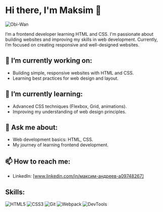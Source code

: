 # Hi there, I'm Maksim 👋
![Obi-Wan](https://media2.giphy.com/media/v1.Y2lkPTc5MGI3NjExdXF6eTNteTd5aHBremYxYThuaXJ3N2FrdzhhaG1iYmFkN3p6ODd4OCZlcD12MV9pbnRlcm5hbF9naWZfYnlfaWQmY3Q9Zw/BjCWlikTDTN4a8EU0b/giphy.gif)

I’m a frontend developer learning HTML and CSS. I'm passionate about building websites and improving my skills in web development. Currently, I’m focused on creating responsive and well-designed websites.

## 🔭 I’m currently working on:
- Building simple, responsive websites with HTML and CSS.
- Learning best practices for web design and layout.

## 🌱 I’m currently learning:
- Advanced CSS techniques (Flexbox, Grid, animations).
- Improving my understanding of web design principles.

## 💬 Ask me about:
- Web development basics: HTML, CSS.
- My journey of learning frontend development.

## 📫 How to reach me:
- LinkedIn: [www.linkedin.com/in/максим-андреев-a09748267]

## Skills:
![HTML5](https://img.shields.io/badge/HTML5-E34F26?style=flat-square&logo=html5&logoColor=white)
![CSS3](https://img.shields.io/badge/CSS3-1572B6?style=flat-square&logo=css3&logoColor=white)
![Git](https://img.shields.io/badge/Git-F05032?style=flat-square&logo=git&logoColor=white)
![Webpack](https://img.shields.io/badge/Webpack-8DD6F9?style=flat-square&logo=webpack&logoColor=black)
![DevTools](https://img.shields.io/badge/Chrome_DevTools-4285F4?style=flat-square&logo=googlechrome&logoColor=white)

